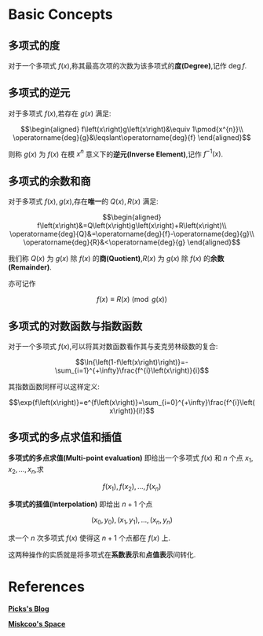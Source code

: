 # Basic Concepts

## 多项式的度

对于一个多项式 $f\left(x\right)$,称其最高次项的次数为该多项式的**度(Degree)**,记作 $\operatorname{deg}{f}$.

## 多项式的逆元

对于多项式 $f\left(x\right)$,若存在 $g\left(x\right)$ 满足:

$$\begin{aligned}
    f\left(x\right)g\left(x\right)&\equiv 1\pmod{x^{n}}\\
    \operatorname{deg}{g}&\leqslant\operatorname{deg}{f}
\end{aligned}$$

则称 $g\left(x\right)$ 为 $f\left(x\right)$ 在模 $x^{n}$ 意义下的**逆元(Inverse Element)**,记作 $f^{-1}\left(x\right)$.

## 多项式的余数和商

对于多项式 $f\left(x\right),g\left(x\right)$,存在**唯一**的 $Q\left(x\right),R\left(x\right)$ 满足:

$$\begin{aligned}
    f\left(x\right)&=Q\left(x\right)g\left(x\right)+R\left(x\right)\\
    \operatorname{deg}{Q}&=\operatorname{deg}{f}-\operatorname{deg}{g}\\
    \operatorname{deg}{R}&<\operatorname{deg}{g}
\end{aligned}$$

我们称 $Q\left(x\right)$ 为 $g\left(x\right)$ 除 $f\left(x\right)$ 的**商(Quotient)**,$R\left(x\right)$ 为 $g\left(x\right)$ 除 $f\left(x\right)$ 的**余数(Remainder)**.

亦可记作

$$f\left(x\right)\equiv R\left(x\right)\pmod{g\left(x\right)}$$

## <span id="ln-exp">多项式的对数函数与指数函数</span>

对于一个多项式 $f\left(x\right)$,可以将其对数函数看作其与麦克劳林级数的复合:

$$\ln{\left(1-f\left(x\right)\right)}=-\sum_{i=1}^{+\infty}\frac{f^{i}\left(x\right)}{i}$$

其指数函数同样可以这样定义:

$$\exp{f\left(x\right)}=e^{f\left(x\right)}=\sum_{i=0}^{+\infty}\frac{f^{i}\left(x\right)}{i!}$$

## 多项式的多点求值和插值

**多项式的多点求值(Multi-point evaluation)** 即给出一个多项式 $f\left(x\right)$ 和 $n$ 个点 $x_{1},x_{2},...,x_{n}$,求

$$f\left(x_{1}\right),f\left(x_{2}\right),...,f\left(x_{n}\right)$$

**多项式的插值(Interpolation)** 即给出 $n+1$ 个点

$$\left(x_{0},y_{0}\right),\left(x_{1},y_{1}\right),...,\left(x_{n},y_{n}\right)$$

求一个 $n$ 次多项式 $f\left(x\right)$ 使得这 $n+1$ 个点都在 $f\left(x\right)$ 上.

这两种操作的实质就是将多项式在**系数表示**和**点值表示**间转化.

# References

[**Picks's Blog**](https://picks.logdown.com)

[**Miskcoo's Space**](https://blog.miskcoo.com)

